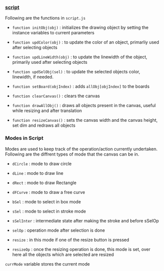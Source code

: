 <!--GTG-->

### <a href="./script.js" title="link to script.js">script</a>

Following are the functions in `script.js`

* `function initObj(obj)` : initializes the drawing object by setting the instance variables to current parameters

* `function updColor(obj)` : to update the color of an object, primarliy used after selecting objects

* `function updLineWidth(obj)` : to update the linewidth of the object, primarily used after selecting objects

* `function updSelObj(sel)` : to update the selected objects color, linewidth, if needed.

* `function setBoard(objIndex)` : adds `allObj[objIndex]` to the boards

* `function clearCanvas()` : clears the canvas

* `function drawAllObj()` : draws all objects present in the canvas, useful while resizing and after translation

* `function resizeCanvas()` : sets the canvas width and the canvas height, set dim and redraws all objects



### Modes in Script

Modes are used to keep track of the operation/action currently undertaken. Following are the diffrent types of mode that the canvas can be in.

* `dCircle` : mode to draw circle
* `dLine` : mode to draw line
* `dRect` : mode to draw Rectangle
* `dFCurve` : mode to draw a free curve
* `bSel` : mode to select in box mode
* `sSel` : mode to select in stroke mode
* `sSelInter` : intermediate state after making the stroke and before sSelOp
* `selOp` : operation mode after selection is done

* `resize` : in this mode if one of the resize button is pressed

* `resizeOp` : once the resizing operation is done, this mode is set, over here all the objects which are selected are resized

`currMode` variable stores the current mode 

<!--TYJC-->
